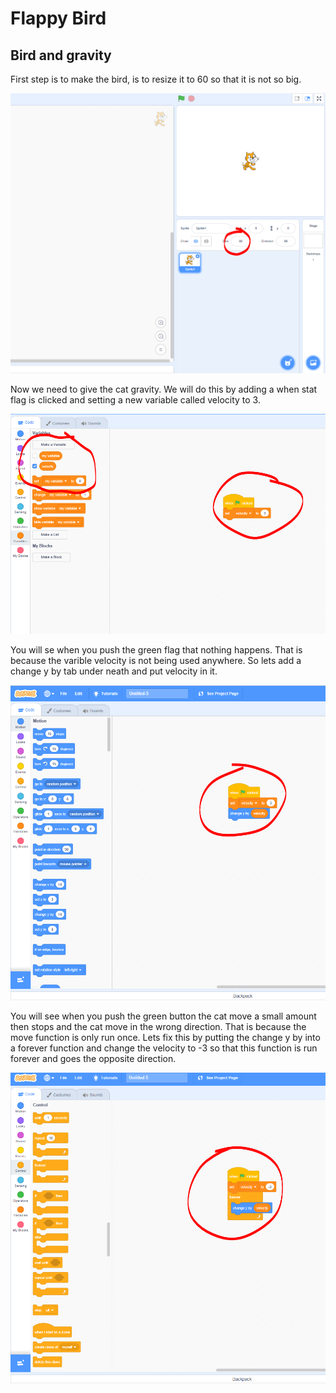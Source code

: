 # Flappy Bird

## Bird and gravity

First step is to make the bird, is to resize it to 60 so that it is not so big.

![resizeing of cat](./images/cat-resizing.png)

Now we need to give the cat gravity. We will do this by adding a when stat flag is clicked and setting a new variable called velocity to 3.

![velocity](./images/velocity.png)

You will se when you push the green flag that nothing happens. That is because the varible velocity is not being used anywhere. So lets add a change y by tab under neath and put velocity in it.

![changey-by-velocity](./images/changey-by-velocity.png)

You will see when you push the green button the cat move a small amount then stops and the cat move in the wrong direction. That is because the move function is only run once. Lets fix this by putting the change y by into a forever function and change the velocity to -3 so that this function is run forever and goes the opposite direction.

![correct-gravity](./images/correct-gravity.png)